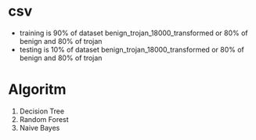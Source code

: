 # csv

- training is 90% of dataset benign_trojan_18000_transformed or 80% of benign and 80% of trojan
- testing is 10% of dataset benign_trojan_18000_transformed or 80% of benign and 80% of trojan

# Algoritm

1. Decision Tree
2. Random Forest
3. Naive Bayes